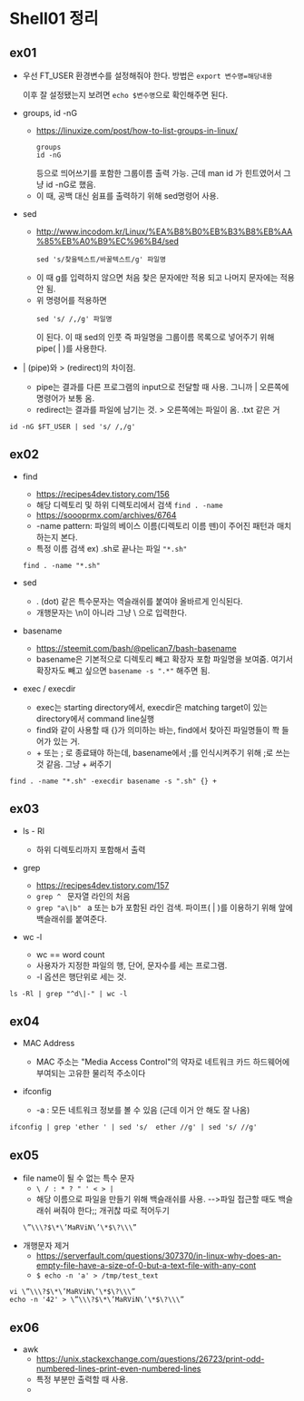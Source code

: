 # Shell01 정리
## ex01

* 우선 FT_USER 환경변수를 설정해줘야 한다. 방법은 ```export 변수명=해당내용```
  
  이후 잘 설정됐는지 보려면  ```echo $변수명```으로 확인해주면 된다.
  
* groups, id -nG
  - <https://linuxize.com/post/how-to-list-groups-in-linux/>
    ```shell
    groups
    id -nG
    ```
    등으로 띄어쓰기를 포함한 그룹이름 출력 가능. 근데 man id 가 힌트였어서 그냥 id -nG로 했음.
  - 이 때, 공백 대신 쉼표를 출력하기 위해 sed명령어 사용.

* sed
  - <http://www.incodom.kr/Linux/%EA%B8%B0%EB%B3%B8%EB%AA%85%EB%A0%B9%EC%96%B4/sed>
    ```shell
    sed 's/찾을텍스트/바꿀텍스트/g' 파일명
    ```
  - 이 때 g를 입력하지 않으면 처음 찾은 문자에만 적용 되고 나머지 문자에는 적용 안 됨.  
  - 위 명령어를 적용하면  
    ```Shell
    sed 's/ /,/g' 파일명
    ```
    이 된다. 이 때 sed의 인풋 즉 파일명을 그룹이름 목록으로 넣어주기 위해 pipe( | )를 사용한다.
    
*  | (pipe)와 > (redirect)의 차이점.  
    - pipe는 결과를 다른 프로그램의 input으로 전달할 때 사용. 그니까 | 오른쪽에 명령어가 보통 옴.    
    - redirect는 결과를 파일에 남기는 것. > 오른쪽에는 파일이 옴. .txt 같은 거  
  ```shell
  id -nG $FT_USER | sed 's/ /,/g'
  ```
  
## ex02
  
* find
  - <https://recipes4dev.tistory.com/156>  
  - 해당 디렉토리 및 하위 디렉토리에서 검색 ``` find . -name ```  
  - <https://soooprmx.com/archives/6764>
  - -name pattern: 파일의 베이스 이름(디렉토리 이름 뗀)이 주어진 패턴과 매치하는지 본다.
  - 특정 이름 검색 ex) .sh로 끝나는 파일 ``` "*.sh" ``` 
  ```shell
  find . -name "*.sh"
  ```
 
* sed
  - . (dot) 같은 특수문자는 역슬래쉬를 붙여야 올바르게 인식된다.
  - 개행문자는 \n이 아니라 그냥 \ 으로 입력한다.

* basename
  - <https://steemit.com/bash/@pelican7/bash-basename>
  - basename은 기본적으로 디렉토리 빼고 확장자 포함 파일명을 보여줌. 여기서 확장자도 빼고 싶으면 ``` basename -s ".*" ``` 해주면 됨.

* exec / execdir
  - exec는 starting directory에서, execdir은 matching target이 있는 directory에서 command line실행
  - find와 같이 사용할 때 {}가 의미하는 바는, find에서 찾아진 파일명들이 쫙 들어가 있는 거.
  - \+ 또는 ; 로 종료돼야 하는데, basename에서 ;를 인식시켜주기 위해 \;로 쓰는 것 같음. 그냥 + 써주기

```shell
find . -name "*.sh" -execdir basename -s ".sh" {} +
```

## ex03

* ls - Rl
  - 하위 디렉토리까지 포함해서 출력

* grep
  - <https://recipes4dev.tistory.com/157>
  - ```grep ^ ``` 문자열 라인의 처음 
  - ```grep "a\|b" ``` a 또는 b가 포함된 라인 검색. 파이프( | )를 이용하기 위해 앞에 백슬래쉬를 붙여준다.

* wc -l
  - wc == word count
  - 사용자가 지정한 파일의 행, 단어, 문자수를 세는 프로그램. 
  - -l 옵션은 행단위로 세는 것.
```shell
ls -Rl | grep "^d\|-" | wc -l
```

## ex04

* MAC Address
  - MAC 주소는 "Media Access Control"의 약자로 네트워크 카드 하드웨어에 부여되는 고유한 물리적 주소이다

* ifconfig
  - -a : 모든 네트워크 정보를 볼 수 있음 (근데 이거 안 해도 잘 나옴)
```shell
ifconfig | grep 'ether ' | sed 's/	ether //g' | sed 's/ //g'
```
## ex05

* file name이 될 수 없는 특수 문자
  - ```\ / : * ? " ' < > |```
  - 해당 이름으로 파일을 만들기 위해 백슬래쉬를 사용. -->파일 접근할 때도 백슬래쉬 써줘야 한다;; 개귀찮 따로 적어두기
  ```shell
  \”\\\?$\*\’MaRViN\’\*$\?\\\”
  ```
* 개행문자 제거
  - <https://serverfault.com/questions/307370/in-linux-why-does-an-empty-file-have-a-size-of-0-but-a-text-file-with-any-cont>
  - ```$ echo -n 'a' > /tmp/test_text```

```shell
vi \”\\\?$\*\’MaRViN\’\*$\?\\\”
echo -n '42' > \”\\\?$\*\’MaRViN\’\*$\?\\\”
```

## ex06

* awk
  - <https://unix.stackexchange.com/questions/26723/print-odd-numbered-lines-print-even-numbered-lines>
  - 특정 부분만 출력할 때 사용.
  - 
